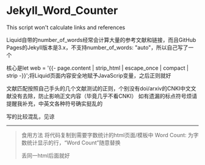# Jekyll_Word_Counter
This script won't calculate links and references

Liquid自带的number_of_words经常会计算大量的参考文献和链接，而且GitHub Pages的Jekyll版本是3.x，不支持number_of_words: "auto"，所以自己写了一个

核心是let web = '{{- page.content | strip_html | escape_once | compact | strip  -}}';将Liquid页面内容安全地赋予JavaScrip变量，之后正则就好

文献匹配按照自己手头的几个文献测试的正则，个别没有doi/arxiv的CNKI中文文献没有去除，防止影响正文内容（毕竟几乎不看CNKI）
如有遗漏的标点符号烦请提醒我补充，中英文各种符号确实挺乱的

写的比较混乱，见谅

---

> 食用方法
> 将代码复制到需要字数统计的html页面/模板中
> <span class="meta" id="word_count">Word Count: </span>为字数统计显示的行，“Word Count”随意替换
> <script>...</script>丢同一html后面就好
